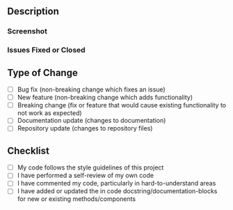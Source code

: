 ## Description
<!--- Please include a summary of the changes. --->

### Screenshot
<!--- Include screenshots if the changes are UI-related. --->

### Issues Fixed or Closed
<!--- Close issue example: "- Closes #1" --->
<!--- Fix bug issue example: "- Fixes #2" --->
<!--- Resolve issue example: "- Resolves #3" --->


## Type of Change
<!--- Please delete options that are not relevant. --->
- [ ] Bug fix (non-breaking change which fixes an issue)
- [ ] New feature (non-breaking change which adds functionality)
- [ ] Breaking change (fix or feature that would cause existing functionality to not work as expected)
- [ ] Documentation update (changes to documentation)
- [ ] Repository update (changes to repository files)

## Checklist
- [ ] My code follows the style guidelines of this project
- [ ] I have performed a self-review of my own code
- [ ] I have commented my code, particularly in hard-to-understand areas
- [ ] I have added or updated the in code docstring/documentation-blocks for new or existing methods/components
